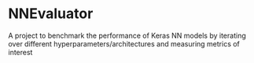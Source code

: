 # NNEvaluator
A project to benchmark the performance of Keras NN models by iterating over different hyperparameters/architectures and measuring metrics of interest
